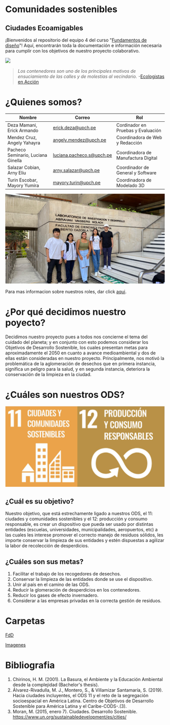 # Comunidades sostenibles

## Ciudades Ecoamigables

¡Bienvenidos al repositorio del equipo 4 del curso "[Fundamentos de diseño](https://github.com/ArnySalazar/FdD/tree/main/FdD)"! Aquí, encontrarán toda la documentación e información necesaria para cumplir con los objetivos de nuestro proyecto colaborativo.

![](https://github.com/ArnySalazar/FdD/blob/main/FdD2024-1/Imagenes/Mapas/Tacho_Colapsado.png)

> *Los contenedores son uno de los principales motivos de ensuciamiento de las calles y de molestias al vecindario.* -[Ecologistas en Acción](https://www.ecologistasenaccion.org)

# ¿Quienes somos?

|                Nombre                |           Correo            |                  Rol                  |
|--------------------------------------|-----------------------------|---------------------------------------|
|  Deza Mamani, Erick Armando          |  erick.deza@upch.pe         |  Cordinador en Pruebas y Evaluación   |
|  Mendez Cruz, Angely Yahayra         |  angely.mendez@upch.pe      |  Coordinadora de Web y Redacción      |
|  Pacheco Seminario, Luciana Ginella  |  luciana.pacheco.s@upch.pe  |  Coordinadora de Manufactura Digital  |
|  Salazar Cobian, Arny Eliu           |  arny.salazar@upch.pe       |  Coordinador de General y Software    |
|  Turin Escobar, Mayory Yumira        |  mayory.turin@upch.pe       |  Coordinadora de Modelado 3D          |

![](https://github.com/ArnySalazar/FdD/blob/main/FdD2024-1/Imagenes/Personas/Grupal.png)

Para mas informacion sobre nuestros roles, dar click [aqui](https://github.com/ArnySalazar/FdD/blob/main/FdD/Entregables/Nosotros_Roles.md).

# ¿Por qué decidimos nuestro poyecto?

Decidimos nuestro proyecto pues a todos nos concierne el tema del cuidado del planeta; y en conjunto con esto podemos considerar los Objetivos de Desarrollo Sostenible, los cuales presentan metas para aproximadamente el 2050 en cuanto a avance medioambiental y dos de ellas están consideradas en nuestro proyecto. Principalmente, nos motivó la problemática de la aglomeración de desechos que en primera instancia, significa un peligro para la salud, y en segunda instancia, deteriora la conservación de la limpieza en la ciudad.

# ¿Cuáles son nuestros ODS?

![](https://github.com/ArnySalazar/FdD/blob/main/FdD2024-1/Imagenes/Logos/LogoODS.png)

## ¿Cuál es su objetivo?

Nuestro objetivo, que está estrechamente ligado a nuestros ODS, el 11: ciudades y comunidades sostenibles y el 12: producción y consumo responsable, es crear un dispositivo que pueda ser usado por distintas entidades (escuelas, universidades, municipalidades, aeropuertos, etc) a las cuales les interese promover el correcto manejo de residuos sólidos, les importe conservar la limpieza de sus entidades y estén dispuestas a agilizar la labor de recolección de desperdicios.

## ¿Cuáles son sus metas?

1. Facilitar el trabajo de los recogedores de desechos.
2. Conservar la limpieza de las entidades donde se use el dispositivo.
3. Unir al país en el camino de las ODS.
4. Reducir la glomeración de desperdicios en los contenedores.
5. Reducir los gases de efecto invernadero.
6. Considerar a las empresas privadas en la correcta gestión de residuos.


# Carpetas

[FdD](https://github.com/ArnySalazar/FdD/tree/main/FdD)

[Imagenes](https://github.com/ArnySalazar/FdD/tree/main/FdD2024-1/Imagenes)

# Bibliografia

1. Chirinos, H. M. (2001). La Basura, el Ambiente y la Educación Ambiental desde la complejidad (Bachelor's thesis).
2. Álvarez-Rivadulla, M. J., Montero, S., & Villamizar Santamaría, S. (2019). Hacia ciudades incluyentes, el ODS 11 y el reto de la segregación socioespacial en América Latina. Centro de Objetivos de Desarrollo Sostenible para América Latina y el Caribe-CODS-.(3).
3. Moran, M. (2015, enero 7). Ciudades. Desarrollo Sostenible. https://www.un.org/sustainabledevelopment/es/cities/

